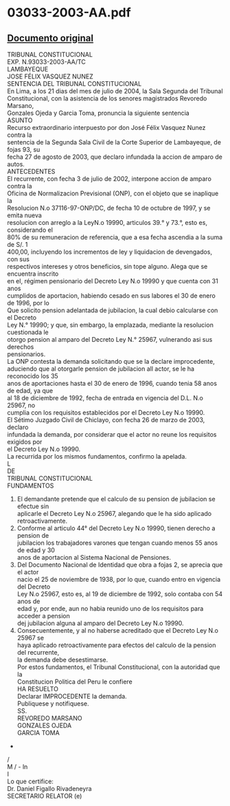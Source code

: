 
03033-2003-AA.pdf
=================
  
[Documento original](https://tc.gob.pe/jurisprudencia/2004/03033-2003-AA.pdf)  
---  
TRIBUNAL CONSTITUCIONAL  
EXP. N.93033-2003-AA/TC  
LAMBAYEQUE  
JOSE FÉLIX VASQUEZ NUNEZ  
SENTENCIA DEL TRIBUNAL CONSTITUCIONAL  
En Lima, a los 21 dias del mes de julio de 2004, la Sala Segunda del Tribunal  
Constitucional, con la asistencia de los senores magistrados Revoredo Marsano,  
Gonzales Ojeda y Garcia Toma, pronuncia la siguiente sentencia  
ASUNTO  
Recurso extraordinario interpuesto por don José Félix Vasquez Nunez contra la  
sentencia de la Segunda Sala Civil de la Corte Superior de Lambayeque, de fojas 93, su  
fecha 27 de agosto de 2003, que declaro infundada la accion de amparo de autos.  
ANTECEDENTES  
El recurrente, con fecha 3 de julio de 2002, interpone accion de amparo contra la  
Oficina de Normalizacion Previsional (ONP), con el objeto que se inaplique la  
Resolucion N.o 37116-97-ONP/DC, de fecha 10 de octubre de 1997, y se emita nueva  
resolucion con arreglo a la LeyN.o 19990, articulos 39.° y 73.°, esto es, considerando el  
80% de su remuneracion de referencia, que a esa fecha ascendia a la suma de S/. 1  
400,00, incluyendo los incrementos de ley y liquidacion de devengados, con sus  
respectivos intereses y otros beneficios, sin tope alguno. Alega que se encuentra inscrito  
en el, régimen pensionario del Decreto Ley N.o 19990 y que cuenta con 31 anos  
cumplidos de aportacion, habiendo cesado en sus labores el 30 de enero de 1996, por lo  
Que solicito pension adelantada de jubilacion, la cual debio calcularse con el Decreto  
Ley N.° 19990; y que, sin embargo, la emplazada, mediante la resolucion cuestionada le  
otorgo pension al amparo del Decreto Ley N.° 25967, vulnerando asi sus derechos  
pensionarios.  
La ONP contesta la demanda solicitando que se la declare improcedente,  
aduciendo que al otorgarle pension de jubilacion all actor, se le ha reconocido los 35  
anos de aportaciones hasta el 30 de enero de 1996, cuando tenia 58 anos de edad, ya que  
al 18 de diciembre de 1992, fecha de entrada en vigencia del D.L. N.o 25967, no  
cumplia con los requisitos establecidos por el Decreto Ley N.o 19990.  
El Sétimo Juzgado Civil de Chiclayo, con fecha 26 de marzo de 2003, declaro  
infundada la demanda, por considerar que el actor no reune los requisitos exigidos por  
el Decreto Ley N.o 19990.  
La recurrida por los mismos fundamentos, confirmo la apelada.  
L  
DE  
TRIBUNAL CONSTITUCIONAL  
FUNDAMENTOS  
1. El demandante pretende que el calculo de su pension de jubilacion se efectue sin  
aplicarle el Decreto Ley N.o 25967, alegando que le ha sido aplicado  
retroactivamente.  
2. Conforme al articulo 44° del Decreto Ley N.o 19990, tienen derecho a pension de  
jubilacion los trabajadores varones que tengan cuando menos 55 anos de edad y 30  
anos de aportacion al Sistema Nacional de Pensiones.  
3. Del Documento Nacional de Identidad que obra a fojas 2, se aprecia que el actor  
nacio el 25 de noviembre de 1938, por lo que, cuando entro en vigencia del Decreto  
Ley N.o 25967, esto es, al 19 de diciembre de 1992, solo contaba con 54 anos de  
edad y, por ende, aun no habia reunido uno de los requisitos para acceder a pension  
dej jubilacion alguna al amparo del Decreto Ley N.o 19990.  
4. Consecuentemente, y al no haberse acreditado que el Decreto Ley N.o 25967 se  
haya aplicado retroactivamente para efectos del calculo de la pension del recurrente,  
la demanda debe desestimarse.  
Por estos fundamentos, el Tribunal Constitucional, con la autoridad que la  
Constitucion Politica del Peru le confiere  
HA RESUELTO  
Declarar IMPROCEDENTE la demanda.  
Publiquese y notifiquese.  
SS.  
REVOREDO MARSANO  
GONZALES OJEDA  
GARCIA TOMA  
-  
/  
M / - ln  
I  
Lo que certifice:  
Dr. Daniel Figallo Rivadeneyra  
SECRETARIO RELATOR (e)